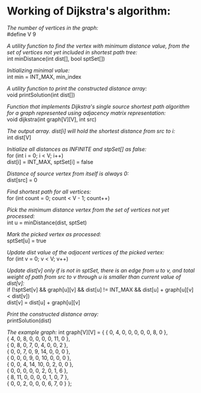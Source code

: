 # Working of Dijkstra's algorithm:  
*The number of vertices in the graph:*  
#define V 9  
  
*A utility function to find the vertex with minimum distance value, from the set of vertices not yet included in shortest path tree:*  
int minDistance(int dist[], bool sptSet[])  
  
*Initializing minimal value:*  
int min = INT_MAX, min_index  
  
*A utility function to print the constructed distance array:*  
void printSolution(int dist[])  

*Function that implements Dijkstra's single source shortest path algorithm for a graph represented using adjacency matrix representation:*  
void dijkstra(int graph[V][V], int src)  
  
*The output array.  dist[i] will hold the shortest distance from src to i:*  
int dist[V]  
  
*Initialize all distances as INFINITE and stpSet[] as false:*  
    for (int i = 0; i < V; i++)  
        dist[i] = INT_MAX, sptSet[i] = false  
        
*Distance of source vertex from itself is always 0:*  
    dist[src] = 0  
 
*Find shortest path for all vertices:*  
    for (int count = 0; count < V - 1; count++)  
      
*Pick the minimum distance vertex from the set of vertices not yet processed:*  
        int u = minDistance(dist, sptSet)  
   
*Mark the picked vertex as processed:*  
        sptSet[u] = true  
   
*Update dist value of the adjacent vertices of the picked vertex:*  
        for (int v = 0; v < V; v++)  
   
*Update dist[v] only if is not in sptSet, there is an edge from u to v, and total weight of path from src to  v through u is smaller than current value of dist[v]:*  
            if (!sptSet[v] && graph[u][v] && dist[u] != INT_MAX && dist[u] + graph[u][v] < dist[v])  
                dist[v] = dist[u] + graph[u][v]  
   
*Print the constructed distance array:*  
    printSolution(dist)  
   
*The example graph:*
    int graph[V][V] = { { 0, 4, 0, 0, 0, 0, 0, 8, 0 },  
                        { 4, 0, 8, 0, 0, 0, 0, 11, 0 },  
                        { 0, 8, 0, 7, 0, 4, 0, 0, 2 },  
                        { 0, 0, 7, 0, 9, 14, 0, 0, 0 },  
                        { 0, 0, 0, 9, 0, 10, 0, 0, 0 },  
                        { 0, 0, 4, 14, 10, 0, 2, 0, 0 },  
                        { 0, 0, 0, 0, 0, 2, 0, 1, 6 },  
                        { 8, 11, 0, 0, 0, 0, 1, 0, 7 },  
                        { 0, 0, 2, 0, 0, 0, 6, 7, 0 } };  
